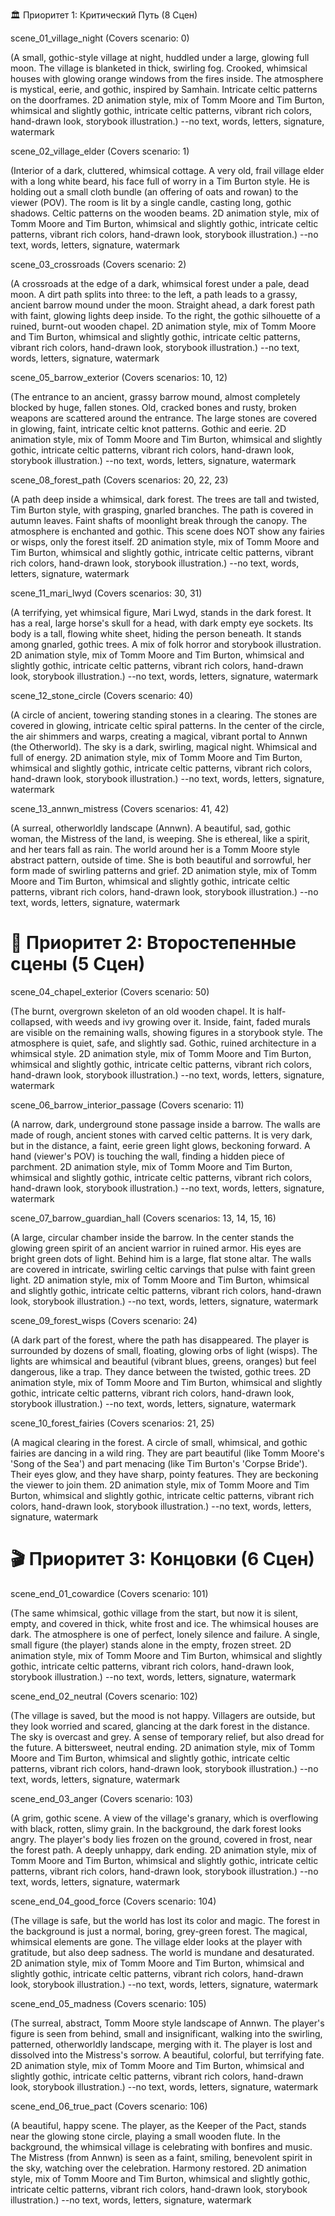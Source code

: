 🏛️ Приоритет 1: Критический Путь (8 Сцен)

scene_01_village_night (Covers scenario: 0)

(A small, gothic-style village at night, huddled under a large, glowing full moon. The village is blanketed in thick, swirling fog. Crooked, whimsical houses with glowing orange windows from the fires inside. The atmosphere is mystical, eerie, and gothic, inspired by Samhain. Intricate celtic patterns on the doorframes. 2D animation style, mix of Tomm Moore and Tim Burton, whimsical and slightly gothic, intricate celtic patterns, vibrant rich colors, hand-drawn look, storybook illustration.) --no text, words, letters, signature, watermark

scene_02_village_elder (Covers scenario: 1)

(Interior of a dark, cluttered, whimsical cottage. A very old, frail village elder with a long white beard, his face full of worry in a Tim Burton style. He is holding out a small cloth bundle (an offering of oats and rowan) to the viewer (POV). The room is lit by a single candle, casting long, gothic shadows. Celtic patterns on the wooden beams. 2D animation style, mix of Tomm Moore and Tim Burton, whimsical and slightly gothic, intricate celtic patterns, vibrant rich colors, hand-drawn look, storybook illustration.) --no text, words, letters, signature, watermark

scene_03_crossroads (Covers scenario: 2)

(A crossroads at the edge of a dark, whimsical forest under a pale, dead moon. A dirt path splits into three: to the left, a path leads to a grassy, ancient barrow mound under the moon. Straight ahead, a dark forest path with faint, glowing lights deep inside. To the right, the gothic silhouette of a ruined, burnt-out wooden chapel. 2D animation style, mix of Tomm Moore and Tim Burton, whimsical and slightly gothic, intricate celtic patterns, vibrant rich colors, hand-drawn look, storybook illustration.) --no text, words, letters, signature, watermark

scene_05_barrow_exterior (Covers scenarios: 10, 12)

(The entrance to an ancient, grassy barrow mound, almost completely blocked by huge, fallen stones. Old, cracked bones and rusty, broken weapons are scattered around the entrance. The large stones are covered in glowing, faint, intricate celtic knot patterns. Gothic and eerie. 2D animation style, mix of Tomm Moore and Tim Burton, whimsical and slightly gothic, intricate celtic patterns, vibrant rich colors, hand-drawn look, storybook illustration.) --no text, words, letters, signature, watermark

scene_08_forest_path (Covers scenarios: 20, 22, 23)

(A path deep inside a whimsical, dark forest. The trees are tall and twisted, Tim Burton style, with grasping, gnarled branches. The path is covered in autumn leaves. Faint shafts of moonlight break through the canopy. The atmosphere is enchanted and gothic. This scene does NOT show any fairies or wisps, only the forest itself. 2D animation style, mix of Tomm Moore and Tim Burton, whimsical and slightly gothic, intricate celtic patterns, vibrant rich colors, hand-drawn look, storybook illustration.) --no text, words, letters, signature, watermark

scene_11_mari_lwyd (Covers scenarios: 30, 31)

(A terrifying, yet whimsical figure, Mari Lwyd, stands in the dark forest. It has a real, large horse's skull for a head, with dark empty eye sockets. Its body is a tall, flowing white sheet, hiding the person beneath. It stands among gnarled, gothic trees. A mix of folk horror and storybook illustration. 2D animation style, mix of Tomm Moore and Tim Burton, whimsical and slightly gothic, intricate celtic patterns, vibrant rich colors, hand-drawn look, storybook illustration.) --no text, words, letters, signature, watermark

scene_12_stone_circle (Covers scenario: 40)

(A circle of ancient, towering standing stones in a clearing. The stones are covered in glowing, intricate celtic spiral patterns. In the center of the circle, the air shimmers and warps, creating a magical, vibrant portal to Annwn (the Otherworld). The sky is a dark, swirling, magical night. Whimsical and full of energy. 2D animation style, mix of Tomm Moore and Tim Burton, whimsical and slightly gothic, intricate celtic patterns, vibrant rich colors, hand-drawn look, storybook illustration.) --no text, words, letters, signature, watermark

scene_13_annwn_mistress (Covers scenarios: 41, 42)

(A surreal, otherworldly landscape (Annwn). A beautiful, sad, gothic woman, the Mistress of the land, is weeping. She is ethereal, like a spirit, and her tears fall as rain. The world around her is a Tomm Moore style abstract pattern, outside of time. She is both beautiful and sorrowful, her form made of swirling patterns and grief. 2D animation style, mix of Tomm Moore and Tim Burton, whimsical and slightly gothic, intricate celtic patterns, vibrant rich colors, hand-drawn look, storybook illustration.) --no text, words, letters, signature, watermark

# 🌲 Приоритет 2: Второстепенные сцены (5 Сцен)

scene_04_chapel_exterior (Covers scenario: 50)

(The burnt, overgrown skeleton of an old wooden chapel. It is half-collapsed, with weeds and ivy growing over it. Inside, faint, faded murals are visible on the remaining walls, showing figures in a storybook style. The atmosphere is quiet, safe, and slightly sad. Gothic, ruined architecture in a whimsical style. 2D animation style, mix of Tomm Moore and Tim Burton, whimsical and slightly gothic, intricate celtic patterns, vibrant rich colors, hand-drawn look, storybook illustration.) --no text, words, letters, signature, watermark

scene_06_barrow_interior_passage (Covers scenario: 11)

(A narrow, dark, underground stone passage inside a barrow. The walls are made of rough, ancient stones with carved celtic patterns. It is very dark, but in the distance, a faint, eerie green light glows, beckoning forward. A hand (viewer's POV) is touching the wall, finding a hidden piece of parchment. 2D animation style, mix of Tomm Moore and Tim Burton, whimsical and slightly gothic, intricate celtic patterns, vibrant rich colors, hand-drawn look, storybook illustration.) --no text, words, letters, signature, watermark

scene_07_barrow_guardian_hall (Covers scenarios: 13, 14, 15, 16)

(A large, circular chamber inside the barrow. In the center stands the glowing green spirit of an ancient warrior in ruined armor. His eyes are bright green dots of light. Behind him is a large, flat stone altar. The walls are covered in intricate, swirling celtic carvings that pulse with faint green light. 2D animation style, mix of Tomm Moore and Tim Burton, whimsical and slightly gothic, intricate celtic patterns, vibrant rich colors, hand-drawn look, storybook illustration.) --no text, words, letters, signature, watermark

scene_09_forest_wisps (Covers scenario: 24)

(A dark part of the forest, where the path has disappeared. The player is surrounded by dozens of small, floating, glowing orbs of light (wisps). The lights are whimsical and beautiful (vibrant blues, greens, oranges) but feel dangerous, like a trap. They dance between the twisted, gothic trees. 2D animation style, mix of Tomm Moore and Tim Burton, whimsical and slightly gothic, intricate celtic patterns, vibrant rich colors, hand-drawn look, storybook illustration.) --no text, words, letters, signature, watermark

scene_10_forest_fairies (Covers scenarios: 21, 25)

(A magical clearing in the forest. A circle of small, whimsical, and gothic fairies are dancing in a wild ring. They are part beautiful (like Tomm Moore's 'Song of the Sea') and part menacing (like Tim Burton's 'Corpse Bride'). Their eyes glow, and they have sharp, pointy features. They are beckoning the viewer to join them. 2D animation style, mix of Tomm Moore and Tim Burton, whimsical and slightly gothic, intricate celtic patterns, vibrant rich colors, hand-drawn look, storybook illustration.) --no text, words, letters, signature, watermark

# 🎬 Приоритет 3: Концовки (6 Сцен)

scene_end_01_cowardice (Covers scenario: 101)

(The same whimsical, gothic village from the start, but now it is silent, empty, and covered in thick, white frost and ice. The whimsical houses are dark. The atmosphere is one of perfect, lonely silence and failure. A single, small figure (the player) stands alone in the empty, frozen street. 2D animation style, mix of Tomm Moore and Tim Burton, whimsical and slightly gothic, intricate celtic patterns, vibrant rich colors, hand-drawn look, storybook illustration.) --no text, words, letters, signature, watermark

scene_end_02_neutral (Covers scenario: 102)

(The village is saved, but the mood is not happy. Villagers are outside, but they look worried and scared, glancing at the dark forest in the distance. The sky is overcast and grey. A sense of temporary relief, but also dread for the future. A bittersweet, neutral ending. 2D animation style, mix of Tomm Moore and Tim Burton, whimsical and slightly gothic, intricate celtic patterns, vibrant rich colors, hand-drawn look, storybook illustration.) --no text, words, letters, signature, watermark

scene_end_03_anger (Covers scenario: 103)

(A grim, gothic scene. A view of the village's granary, which is overflowing with black, rotten, slimy grain. In the background, the dark forest looks angry. The player's body lies frozen on the ground, covered in frost, near the forest path. A deeply unhappy, dark ending. 2D animation style, mix of Tomm Moore and Tim Burton, whimsical and slightly gothic, intricate celtic patterns, vibrant rich colors, hand-drawn look, storybook illustration.) --no text, words, letters, signature, watermark

scene_end_04_good_force (Covers scenario: 104)

(The village is safe, but the world has lost its color and magic. The forest in the background is just a normal, boring, grey-green forest. The magical, whimsical elements are gone. The village elder looks at the player with gratitude, but also deep sadness. The world is mundane and desaturated. 2D animation style, mix of Tomm Moore and Tim Burton, whimsical and slightly gothic, intricate celtic patterns, vibrant rich colors, hand-drawn look, storybook illustration.) --no text, words, letters, signature, watermark

scene_end_05_madness (Covers scenario: 105)

(The surreal, abstract, Tomm Moore style landscape of Annwn. The player's figure is seen from behind, small and insignificant, walking into the swirling, patterned, otherworldly landscape, merging with it. The player is lost and dissolved into the Mistress's sorrow. A beautiful, colorful, but terrifying fate. 2D animation style, mix of Tomm Moore and Tim Burton, whimsical and slightly gothic, intricate celtic patterns, vibrant rich colors, hand-drawn look, storybook illustration.) --no text, words, letters, signature, watermark

scene_end_06_true_pact (Covers scenario: 106)

(A beautiful, happy scene. The player, as the Keeper of the Pact, stands near the glowing stone circle, playing a small wooden flute. In the background, the whimsical village is celebrating with bonfires and music. The Mistress (from Annwn) is seen as a faint, smiling, benevolent spirit in the sky, watching over the celebration. Harmony restored. 2D animation style, mix of Tomm Moore and Tim Burton, whimsical and slightly gothic, intricate celtic patterns, vibrant rich colors, hand-drawn look, storybook illustration.) --no text, words, letters, signature, watermark
